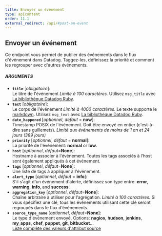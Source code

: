 ```yaml
---
title: Envoyer un événement
type: apicontent
order: 11.1
external_redirect: /api/#post-an-event
---
```


## Envoyer un événement
Ce endpoint vous permet de publier des événements dans le flux d'événement dans Datadog. Taggez-les, définissez la priorité et comment les regrouper avec d'autres événements.

##### ARGUMENTS
* **`title`** [*obligatoire*]:  
    Le titre de l'événement *Limité à 100 caractères.*
    Utilisez `msg_title` avec [La bibliothèque Datadog Ruby][1].
* **`text`** [*obligatoire*]:  
    Le corps de l'événement *Limité à 4000 caractères.*
    Le texte supporte le [markdown][2].
    Utilisez `msg_text` avec [La bibliothèque Datadog Ruby][1].
* **`date_happened`** [*optionnel*, *défaut* = **now**]:  
    Timestamp POSIX de l'événement. Doit être envoyé en entier (c'est-à-dire sans guillemets). *Limité aux événements de moins de 1 an et 24 jours (389 jours)*
* **`priority`** [*optionnel*, *défaut* = **normal**]:  
    La priorité de l'événement: **normal** or **low**.
* **`host`** [*optionnel*, *défaut*=**None**]:  
    Hostname à associer à l'événement. Toutes les tags associés à l'host sont également appliqués à cet événement.
* **`tags`** [*optionnel*, *défaut*=**None**]:  
    Une liste de tags à appliquer à l'événement.
* **`alert_type`** [*optionnel*, *défaut* = **info**]:  
    S'il s'agit d'un événement d'alerte, définissez son type entre: **error**, **warning**, **info**, and **success**.
* **`aggregation_key`** [*optionnel*, *défaut*=**None**]:  
    Chaîne arbitraire à utiliser pour l'agrégation. *Limité à 100 caractères.*
    Si vous spécifiez une clé, tous les événements utilisant cette clé seront regroupés dans le flux d'événements.
* **`source_type_name`** [*optionnel*, *défaut*=**None**]:  
    Le type d'événement envoyé.
    Options: **nagios**, **hudson**, **jenkins**, **my_apps**, **chef**, **puppet**, **git**, **bitbucket**...  
    [Liste complète des valeurs d'attribut source][3]

[1]: https://github.com/DataDog/dogapi-rb
[2]: /graphing/event_stream/#markdown-events
[3]: /integrations/faq/list-of-api-source-attribute-value
